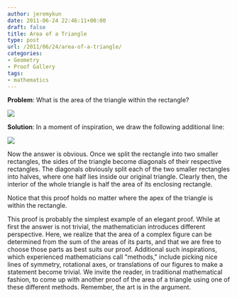 ```yaml
---
author: jeremykun
date: 2011-06-24 22:46:11+00:00
draft: false
title: Area of a Triangle
type: post
url: /2011/06/24/area-of-a-triangle/
categories:
- Geometry
- Proof Gallery
tags:
- mathematics
---
```


**Problem**: What is the area of the triangle within the rectangle?

![](http://jeremykun.files.wordpress.com/2011/06/triangle1.png?w=300)

**Solution**: In a moment of inspiration, we draw the following additional line:

[![](http://jeremykun.files.wordpress.com/2011/06/triangle2.png?w=300)
](http://jeremykun.files.wordpress.com/2011/06/triangle2.png)

Now the answer is obvious. Once we split the rectangle into two smaller rectangles, the sides of the triangle become diagonals of their respective rectangles. The diagonals obviously split each of the two smaller rectangles into halves, where one half lies inside our original triangle. Clearly then, the interior of the whole triangle is half the area of its enclosing rectangle.

Notice that this proof holds no matter where the apex of the triangle is within the rectangle.

This proof is probably the simplest example of an elegant proof. While at first the answer is not trivial, the mathematician introduces different perspective. Here, we realize that the area of a complex figure can be determined from the sum of the areas of its parts, and that we are free to choose those parts as best suits our proof. Additional such inspirations, which experienced mathematicians call "methods," include picking nice lines of symmetry, rotational axes, or translations of our figures to make a statement become trivial. We invite the reader, in traditional mathematical fashion, to come up with another proof of the area of a triangle using one of these different methods. Remember, the art is in the argument.
